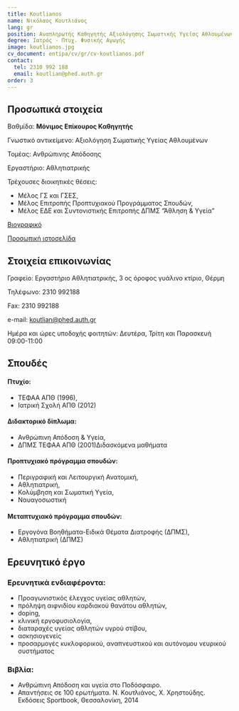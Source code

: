 ```yaml
---
title: Koutlianos
name: Νικόλαος Κουτλιάνος
lang: gr
position: Αναπληρωτής Καθηγητής Αξιολόγησης Σωματικής Υγείας Αθλουμένων
degree: Ιατρός - Πτυχ. Φυσικής Αγωγής
image: koutlianos.jpg
cv_document: entipa/cv/gr/cv-koutlianos.pdf
contact:
  tel: 2310 992 188
  email: koutlian@phed.auth.gr
order: 3
---
```


## Προσωπικά στοιχεία

Βαθμίδα: **Μόνιμος Επίκουρος Καθηγητής**

Γνωστικό αντικείμενο: Αξιολόγηση Σωματικής Υγείας Αθλουμένων

Τομέας: Ανθρώπινης Απόδοσης

Εργαστήριο: Αθλητιατρικής

Τρέχουσες διοικητικές θέσεις:

- Μέλος ΓΣ και ΓΣΕΣ,
- Μέλος Επιτροπής Προπτυχιακού Προγράμματος Σπουδών,
- Μέλος ΕΔΕ και Συντονιστικής Επιτροπής ΔΠΜΣ “Άθληση & Υγεία”

[Βιογραφικό](https://qa.auth.gr/el/cv/koutlian)

[Προσωπική ιστοσελίδα](http://users.auth.gr/koutlian)

## Στοιχεία επικοινωνίας

Γραφείο: Εργαστήριο Αθλητιατρικής, 3 ος όροφος γυάλινο κτίριο, Θέρμη

Τηλέφωνο: 2310 992188

Fax: 2310 992188

e-mail: koutlian@phed.auth.gr

Ημέρα και ώρες υποδοχής φοιτητών: Δευτέρα, Τρίτη και Παρασκευή 09:00-11:00

## Σπουδές

#### Πτυχίο:

- ΤΕΦΑΑ ΑΠΘ (1996),
- Ιατρική Σχολή ΑΠΘ (2012)

#### Διδακτορικό δίπλωμα:

- Ανθρώπινη Απόδοση & Υγεία,
- ΔΠΜΣ ΤΕΦΑΑ ΑΠΘ (2001)Διδασκόμενα μαθήματα

#### Προπτυχιακό πρόγραμμα σπουδών:

- Περιγραφική και Λειτουργική Ανατομική,
- Αθλητιατρική,
- Κολύμβηση και Σωματική Υγεία,
- Ναυαγοσωστική

#### Μεταπτυχιακό πρόγραμμα σπουδών:

- Εργογόνα Βοηθήματα-Ειδικά Θέματα Διατροφής (ΔΠΜΣ),
- Αθλητιατρική (ΔΠΜΣ)

## Ερευνητικό έργο

### Ερευνητικά ενδιαφέροντα:

- Προαγωνιστικός έλεγχος υγείας αθλητών,
- πρόληψη αιφνιδίου καρδιακού θανάτου αθλητών,
- doping,
- κλινική εργοφυσιολογία,
- διαταραχές υγείας αθλητών υγρού στίβου,
- ασκησιογενείς
- προσαρμογές κυκλοφορικού, αναπνευστικού και αυτόνομου νευρικού συστήματος

### Βιβλία:

- Ανθρώπινη Απόδοση και υγεία στο Ποδόσφαιρο.
- Απαντήσεις σε 100 ερωτήματα. Ν. Κουτλιάνος, Χ. Χρηστούδης. Εκδόσεις Sportbook, Θεσσαλονίκη, 2014


